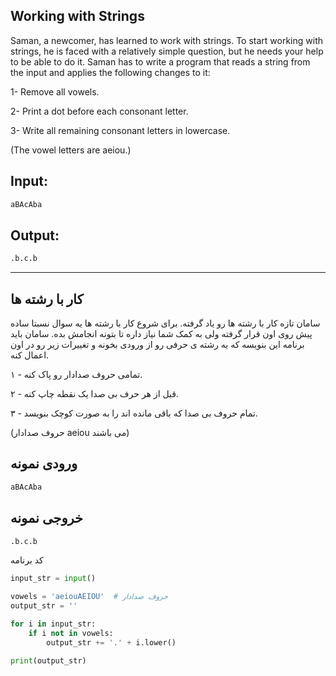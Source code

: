 ## Working with Strings

Saman, a newcomer, has learned to work with strings. To start working with strings, he is faced with a relatively simple question, but he needs your help to be able to do it. Saman has to write a program that reads a string from the input and applies the following changes to it:

1- Remove all vowels.

2- Print a dot before each consonant letter.

3- Write all remaining consonant letters in lowercase.

(The vowel letters are aeiou.)


## Input:
```python
aBAcAba
```

## Output:
```python
.b.c.b
```

------------------------------------------------------------------------------
## کار با رشته ها

سامان تازه کار با رشته ها رو یاد گرفته. برای شروع کار با رشته ها یه سوال نسبتا ساده پیش روی اون قرار گرفته ولی به کمک شما نیاز داره تا بتونه انجامش بده. سامان باید برنامه این بنویسه که یه رشته ی حرفی رو از ورودی بخونه و تغییرات زیر رو در اون اعمال کنه.



۱ - تمامی حروف صدادار رو پاک کنه.

۲ - قبل از هر حرف بی صدا یک نقطه چاپ کنه.

۳ - تمام حروف بی صدا که باقی مانده اند را به صورت کوچک بنویسد.

(حروف صدادار aeiou می باشند)
## ورودی نمونه
```python
aBAcAba
```
## خروجی نمونه
```python
.b.c.b
```
کد برنامه 
```python
input_str = input()

vowels = 'aeiouAEIOU'  # حروف صدادار
output_str = ''

for i in input_str:
    if i not in vowels:
        output_str += '.' + i.lower()

print(output_str)
```
